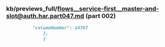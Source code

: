 ### kb/previews_full/flows__service-first__master-and-slot@auth.har.part047.md (part 002)

```md
          "columnNumber": 14787
              },
              {
    
```

```

